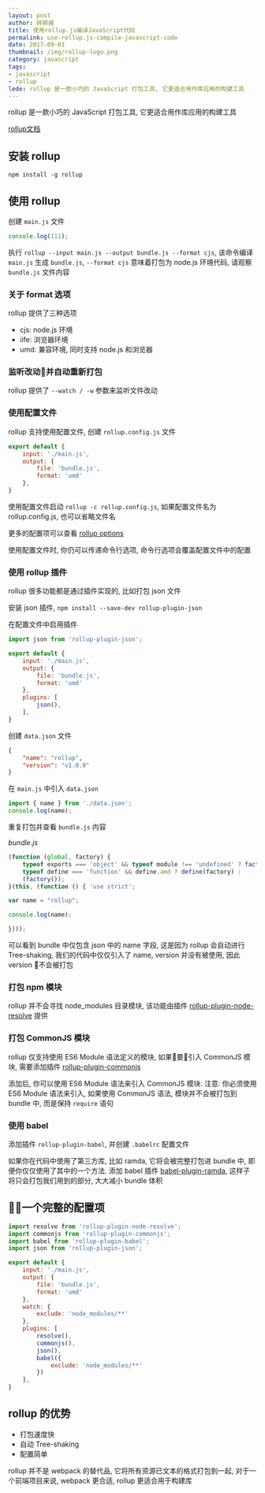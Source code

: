 ```yaml
---
layout: post
author: 碎碎酱
title: 使用rollup.js编译JavaScript代码
permalink: use-rollup.js-compile-javascript-code
date: 2017-09-01
thumbnail: /img/rollup-logo.png
category: javascript
tags:
- javascript
- rollup
lede: rollup 是一款小巧的 JavaScript 打包工具, 它更适合用作库应用的构建工具
---
```


rollup 是一款小巧的 JavaScript 打包工具, 它更适合用作库应用的构建工具

[rollup文档](https://rollupjs.org/)

## 安装 rollup

`npm install -g rollup`

## 使用 rollup

创建 `main.js` 文件
```js
console.log(111);
```

执行 `rollup --input main.js --output bundle.js --format cjs`, 该命令编译 `main.js` 生成 `bundle.js`, `--format cjs` 意味着打包为 node.js 环境代码, 请观察 `bundle.js` 文件内容

### 关于 format 选项

rollup 提供了三种选项

* cjs: node.js 环境
* iife: 浏览器环境
* umd: 兼容环境, 同时支持 node.js 和浏览器

### 监听改动并自动重新打包

rollup 提供了 `--watch / -w` 参数来监听文件改动

### 使用配置文件

rollup 支持使用配置文件, 创建 `rollup.config.js` 文件
```js
export default {
    input: './main.js',
    output: {
        file: 'bundle.js',
        format: 'umd'
    },
}
```

使用配置文件启动 `rollup -c rollup.config.js`, 如果配置文件名为 rollup.config.js, 也可以省略文件名

更多的配置项可以查看 [rollup options](https://rollupjs.org/#big-list-of-options)

使用配置文件时, 你仍可以传递命令行选项, 命令行选项会覆盖配置文件中的配置

### 使用 rollup 插件

rollup 很多功能都是通过插件实现的, 比如打包 json 文件

安装 json 插件, `npm install --save-dev rollup-plugin-json`

在配置文件中启用插件
```js
import json from 'rollup-plugin-json';

export default {
    input: './main.js',
    output: {
        file: 'bundle.js',
        format: 'umd'
    },
    plugins: [
        json(),
    ],
}
```

创建 `data.json` 文件
```json
{
    "name": "rollup",
    "version": "v1.0.0"
}
```

在 `main.js` 中引入 `data.json`
```js
import { name } from './data.json';
console.log(name);
```

重复打包并查看 `bundle.js` 内容

*bundle.js*
```js
(function (global, factory) {
	typeof exports === 'object' && typeof module !== 'undefined' ? factory() :
	typeof define === 'function' && define.amd ? define(factory) :
	(factory());
}(this, (function () { 'use strict';

var name = "rollup";

console.log(name);

})));
```

可以看到 bundle 中仅包含 json 中的 name 字段, 这是因为 rollup 会自动进行 Tree-shaking, 我们的代码中仅仅引入了 name, version 并没有被使用, 因此 version 不会被打包

### 打包 npm 模块

rollup 并不会寻找 node_modules 目录模块, 该功能由插件 [rollup-plugin-node-resolve](https://github.com/rollup/rollup-plugin-node-resolve) 提供

### 打包 CommonJS 模块

rollup 仅支持使用 ES6 Module 语法定义的模块, 如果要引入 CommonJS 模块, 需要添加插件 [rollup-plugin-commonjs](https://github.com/rollup/rollup-plugin-commonjs)

添加后, 你可以使用 ES6 Module 语法来引入 CommonJS 模块. 注意: 你必须使用 ES6 Module 语法来引入, 如果使用 CommonJS 语法, 模块并不会被打包到 bundle 中, 而是保持 `require` 语句

### 使用 babel

添加插件 `rollup-plugin-babel`, 并创建 `.babelrc` 配置文件

如果你在代码中使用了第三方库, 比如 ramda, 它将会被完整打包进 bundle 中, 即便你仅仅使用了其中的一个方法. 添加 babel 插件 [babel-plugin-ramda](https://github.com/megawac/babel-plugin-ramda), 这样子将只会打包我们用到的部分, 大大减小 bundle 体积

## 一个完整的配置项

```js
import resolve from 'rollup-plugin-node-resolve';
import commonjs from 'rollup-plugin-commonjs';
import babel from 'rollup-plugin-babel';
import json from 'rollup-plugin-json';

export default {
    input: './main.js',
    output: {
        file: 'bundle.js',
        format: 'umd'
    },
    watch: {
        exclude: 'node_modules/**'
    },
    plugins: [
        resolve(),
        commonjs(),
        json(),
        babel({
            exclude: 'node_modules/**'
        })
    ],
}
```

## rollup 的优势

* 打包速度快
* 自动 Tree-shaking
* 配置简单

rollup 并不是 webpack 的替代品, 它将所有资源已文本的格式打包到一起, 对于一个前端项目来说, webpack 更合适, rollup 更适合用于构建库